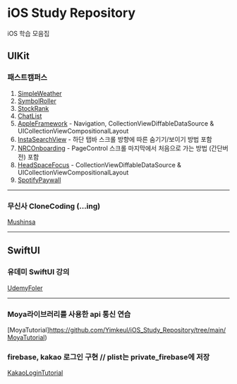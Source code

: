 # iOS Study Repository
iOS 학습 모음집

## UIKit

### 패스트캠퍼스 
1. [SimpleWeather](https://github.com/Yimkeul/iOS_Study_Repository/tree/main/_FastCampusStudy/SimpleWeather)
2. [SymbolRoller](https://github.com/Yimkeul/iOS_Study_Repository/tree/main/_FastCampusStudy/SymbolRoller)
3. [StockRank](https://github.com/Yimkeul/iOS_Study_Repository/tree/main/_FastCampusStudy/StockRank)
4. [ChatList](https://github.com/Yimkeul/iOS_Study_Repository/tree/main/_FastCampusStudy/ChatList)
5. [AppleFramework](https://github.com/Yimkeul/iOS_Study_Repository/tree/main/_FastCampusStudy/AppleFrameworks) - Navigation, CollectionViewDiffableDataSource & UICollectionViewCompositionalLayout
6. [InstaSearchView](https://github.com/Yimkeul/iOS_Study_Repository/tree/main/_FastCampusStudy/InstaSearchView) - 하단 탭바 스크롤 방향에 따른 숨기기/보이기 방법 포함
7. [NRCOnboarding](https://github.com/Yimkeul/iOS_Study_Repository/tree/main/_FastCampusStudy/NRCOnboarding) - PageControl 스크롤 마지막에서 처음으로 가는 방법 (간단버전) 포함
8. [HeadSpaceFocus](https://github.com/Yimkeul/iOS_Study_Repository/tree/main/_FastCampusStudy/HeadSpaceFocus) - CollectionViewDiffableDataSource & UICollectionViewCompositionalLayout
9. [SpotifyPaywall](https://github.com/Yimkeul/iOS_Study_Repository/tree/main/_FastCampusStudy/SpotifyPaywall)


---
### 무신사 CloneCoding (...ing)
[Mushinsa](https://github.com/Yimkeul/MushinsaCloneCoding)

---

## SwiftUI

### 유데미 SwiftUI 강의
[UdemyFoler](https://github.com/Yimkeul/UdemyFolder)

---
### Moya라이브러리를 사용한 api 통신 연습
[MoyaTutorial]https://github.com/Yimkeul/iOS_Study_Repository/tree/main/MoyaTutorial)

### firebase, kakao 로그인 구현 // plist는 private_firebase에 저장
[KakaoLoginTutorial](https://github.com/Yimkeul/iOS_Study_Repository/tree/main/KakaoLoginTutorial)
